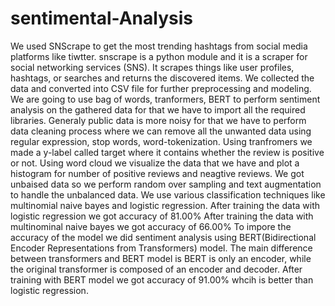 # sentimental-Analysis

We used SNScrape to get the most trending hashtags from social media platforms like tiwtter. snscrape is a python module and it is a scraper for social networking services (SNS). It scrapes things like user profiles, hashtags, or searches and returns the discovered items. We collected the data and converted into CSV file for further preprocessing and modeling. We are going to use bag of words, tranformers, BERT to perform sentiment analysis on the gathered data for that we have to import all the required libraries. Generaly public data is more noisy for that we have to perform data cleaning process where we can remove all the unwanted data using regular expression, stop words, word-tokenization. Using tranfromers we made a y-label called target where it contains whether the review is positive or not. Using word cloud we visualize the data that we have and plot a histogram for number of positive reviews and neagtive reviews. We got unbaised data so we perform random over sampling and text augmentation to handle the unbalanced data. We use various classification techniques like multinomial naive bayes and logistic regression. After training the data with logistic regression we got accuracy of 81.00% After training the data with multinominal naive bayes we got accuracy of 66.00% To impore the accuracy of the model we did sentiment analysis using BERT(Bidirectional Encoder Representations from Transformers) model. The main difference between transformers and BERT model is BERT is only an encoder, while the original transformer is composed of an encoder and decoder. After training with BERT model we got accuracy of 91.00% whcih is better than logistic regression.

